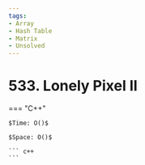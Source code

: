 ```yaml
---
tags:
- Array
- Hash Table
- Matrix
- Unsolved
---
```



# 533. Lonely Pixel II

=== "C++"

    $Time: O()$

    $Space: O()$

    ``` c++
    ```